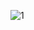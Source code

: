 
![1](https://github.com/PrateekSinghRajput/Rfid-Based-Attendance-System-With-Data-Logger/assets/92904643/4fbaf502-adaa-46cf-9942-c817d001cbb0)

